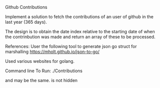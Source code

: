 

Github Contributions

Implement a solution to fetch the contributions of an user of github in the last year (365 days).


The design is to obtain the date index relative to the starting date of when the contrinbution was made and return an array of these to be processed.

References:
User the following tool to generate json go struct for marshalling
https://mholt.github.io/json-to-go/

Used various websites for golang.


Command line To Run:
./Contributions <owner> <username> <password>

<owner> and <username> may be the same.
<password> is not hidden
